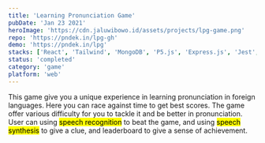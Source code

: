```yaml
---
title: 'Learning Pronunciation Game'
pubDate: 'Jan 23 2021'
heroImage: 'https://cdn.jaluwibowo.id/assets/projects/lpg-game.png'
repo: 'https://pndek.in/lpg-gh'
demo: 'https://pndek.in/lpg'
stacks: ['React', 'Tailwind', 'MongoDB', 'P5.js', 'Express.js', 'Jest', 'Web Speech API']
status: 'completed'
category: 'game'
platform: 'web'
---
```


This game give you a unique experience in learning pronunciation in foreign languages. Here you can race against time to get best scores. The game offer various difficulty for you to tackle it and be better in pronunciation. User can using <mark>speech recognition</mark> to beat the game, and using <mark>speech synthesis</mark> to give a clue, and leaderboard to give a sense of achievement.
